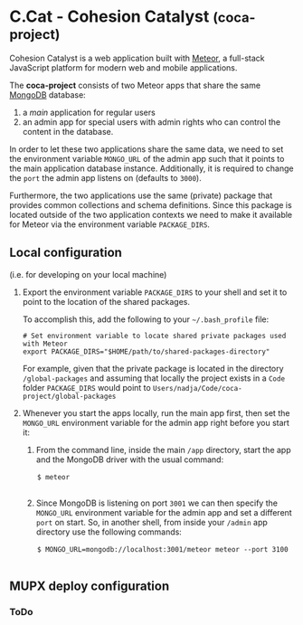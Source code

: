 # C.Cat - Cohesion Catalyst <small>(coca-project)</small>

Cohesion Catalyst is a web application built with [Meteor](http://guide.meteor.com/#what-is-meteor), a full-stack JavaScript platform for modern web and mobile applications.  

The __coca-project__ consists of two Meteor apps that share the same [MongoDB](https://docs.mongodb.org/manual/introduction/) database:
1. a _main_ application for regular users
2. an admin app for special users with admin rights who can control the content in the database.  

In order to let these two applications share the same data, we need to set the environment variable `MONGO_URL` of the admin app such that it points to the main application database instance. Additionally, it is required to change the `port` the admin app listens on (defaults to `3000`).  

Furthermore, the two applications use the same (private) package that provides common collections and schema definitions. Since this package is located outside of the two application contexts we need to make it available for Meteor via the environment variable `PACKAGE_DIRS`.

## Local configuration
(i.e. for developing on your local machine)  

1. Export the environment variable `PACKAGE_DIRS` to your shell and set it to point to the location of the shared packages.  

    To accomplish this, add the following to your `~/.bash_profile` file:  
    ```
    # Set environment variable to locate shared private packages used with Meteor
    export PACKAGE_DIRS="$HOME/path/to/shared-packages-directory"
    ```
    For example, given that the private package is located in the directory `/global-packages` and assuming that locally the project exists in a `Code` folder `PACKAGE_DIRS` would point to     `Users/nadja/Code/coca-project/global-packages`  

2. Whenever you start the apps locally, run the main app first, then set the `MONGO_URL` environment variable for the admin app right before you start it:  

    1. From the command line, inside the main   `/app` directory, start the app and the MongoDB driver with the usual command:
    <pre>
      <code>$ meteor</code>
    </pre>

    2. Since MongoDB is listening on port `3001` we can then specify the `MONGO_URL` environment variable for the admin app and set a different `port` on start. So, in another shell, from inside your `/admin` app directory use the following commands:
    <pre>
      <code>$ MONGO_URL=mongodb://localhost:3001/meteor meteor --port 3100</code>
    </pre>


## MUPX deploy configuration

### ToDo
